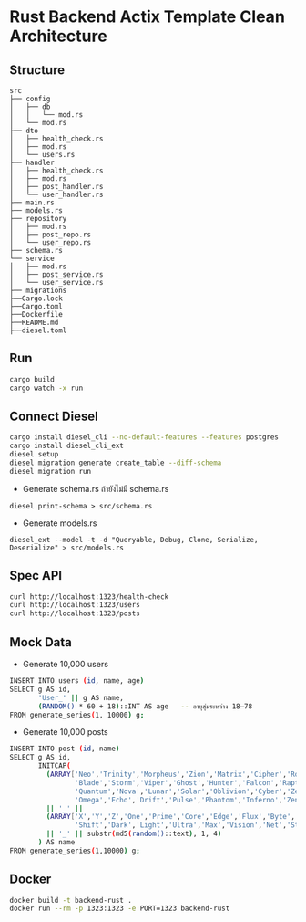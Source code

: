# Rust Backend Actix Template Clean Architecture

## Structure

```
src
├── config
│   ├── db
│   │   └── mod.rs
│   └── mod.rs
├── dto
│   ├── health_check.rs
│   ├── mod.rs
│   └── users.rs
├── handler
│   ├── health_check.rs
│   ├── mod.rs
│   ├── post_handler.rs
│   └── user_handler.rs
├── main.rs
├── models.rs
├── repository
│   ├── mod.rs
│   ├── post_repo.rs
│   └── user_repo.rs
├── schema.rs
└── service
│   ├── mod.rs
│   ├── post_service.rs
│   └── user_service.rs
├── migrations
├──Cargo.lock
├──Cargo.toml
├──Dockerfile
├──README.md
├──diesel.toml
```

## Run

```bash
cargo build
cargo watch -x run
```

## Connect Diesel

```bash
cargo install diesel_cli --no-default-features --features postgres
cargo install diesel_cli_ext
diesel setup
diesel migration generate create_table --diff-schema
diesel migration run
```

- Generate schema.rs ถ้ายังไม่มี schema.rs

```
diesel print-schema > src/schema.rs
```

- Generate models.rs

```
diesel_ext --model -t -d "Queryable, Debug, Clone, Serialize, Deserialize" > src/models.rs
```

## Spec API

```bash
curl http://localhost:1323/health-check
curl http://localhost:1323/users
curl http://localhost:1323/posts
```

## Mock Data

- Generate 10,000 users

```bash
INSERT INTO users (id, name, age)
SELECT g AS id,
       'User_' || g AS name,
       (RANDOM() * 60 + 18)::INT AS age   -- อายุสุ่มระหว่าง 18–78
FROM generate_series(1, 10000) g;
```

- Generate 10,000 posts

```bash
INSERT INTO post (id, name)
SELECT g AS id,
       INITCAP(
         (ARRAY['Neo','Trinity','Morpheus','Zion','Matrix','Cipher','Rogue','Shadow',
                'Blade','Storm','Viper','Ghost','Hunter','Falcon','Raptor','Venom',
                'Quantum','Nova','Lunar','Solar','Oblivion','Cyber','Zero','Alpha',
                'Omega','Echo','Drift','Pulse','Phantom','Inferno','Zenith'])[ (random()*27+1)::int ]
         || '_' ||
         (ARRAY['X','Y','Z','One','Prime','Core','Edge','Flux','Byte','Code','Hack',
                'Shift','Dark','Light','Ultra','Max','Vision','Net','Storm','Gear'])[ (random()*19+1)::int ]
         || '_' || substr(md5(random()::text), 1, 4)
       ) AS name
FROM generate_series(1,10000) g;
```

## Docker

```bash
docker build -t backend-rust .
docker run --rm -p 1323:1323 -e PORT=1323 backend-rust
```
